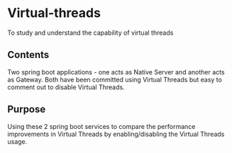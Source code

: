 # Virtual-threads
To study and understand the capability of virtual threads

## Contents
Two spring boot applications - one acts as Native Server and another acts as Gateway. 
Both have been committed using Virtual Threads but easy to comment out to disable Virtual Threads.

## Purpose
Using these 2 spring boot services to compare the performance improvements in Virtual Threads by enabling/disabling the Virtual Threads usage. 
